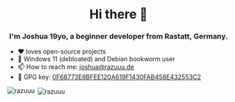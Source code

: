 <h1 align="center">Hi there 👋</h1>
<h3 align="center">I'm Joshua 19yo, a beginner developer from Rastatt, Germany.</h3>

- :heart: loves open-source projects
- :penguin: Windows 11 (debloated) and Debian bookworm user
- 📫 How to reach me: [joshua@razuuu.de](mailto:joshua@razuuu.de)
- :key: GPG key: [0F68773E8BFEE120A619F1430FAB458E432553C2](https://raw.githubusercontent.com/razuuu/razuuu/master/gpg.key)
<!-- - Here a my <a rel="me" href="https://www.razuuu.de">Contact options</a> -->

<p><img align="left" src="https://github-readme-stats.vercel.app/api/top-langs/?username=razuuu&layout=compact&hide_border=true&theme=dark" alt="razuuu" /></p>
<p>&nbsp;<img align="center" src="https://github-readme-stats.vercel.app/api?username=razuuu&show_icons=true&hide_border=true&theme=dark" alt="razuuu" /></p>

